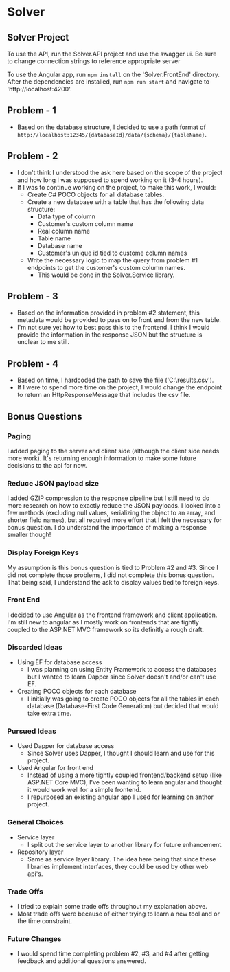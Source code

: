 # Solver
## Solver Project

To use the API, run the Solver.API project and use the swagger ui. Be sure to change connection strings to reference appropriate server

To use the Angular app, run `npm install` on the 'Solver.FrontEnd' directory.
After the dependencies are installed, run `npm run start` and navigate to 'http://localhost:4200'.

## Problem - 1
- Based on the database structure, I decided to use a path format of `http://localhost:12345/{databaseId}/data/{schema}/{tableName}`.
## Problem - 2
- I don't think I understood the ask here based on the scope of the project and how long I was supposed to spend working on it (3-4 hours).
- If I was to continue working on the project, to make this work, I would:
  - Create C# POCO objects for all database tables.
  - Create a new database with a table that has the following data structure:
    - Data type of column
    - Customer's custom column name
    - Real column name
    - Table name
    - Database name
    - Customer's unique id tied to custome column names
  - Write the necessary logic to map the query from problem #1 endpoints to get the customer's custom column names. 
    - This would be done in the Solver.Service library.
## Problem - 3
- Based on the information provided in problem #2 statement, this metadata would be provided to pass on to front end from the new table.
- I'm not sure yet how to best pass this to the frontend. I think I would provide the information in the response JSON but the structure is unclear to me still.
## Problem - 4
- Based on time, I hardcoded the path to save the file ('C:\results.csv'). 
- If I were to spend more time on the project, I would change the endpoint to return an HttpResponseMessage that includes the csv file.

## Bonus Questions
### Paging
I added paging to the server and client side (although the client side needs more work). 
It's returning enough information to make some future decisions to the api for now.
### Reduce JSON payload size
I added GZIP compression to the response pipeline but I still need to do more research on how to exactly reduce the JSON payloads.
I looked into a few methods (excluding null values, serializing the object to an array, and shorter field names), but all required more effort that I felt the necessary for bonus question.
I do understand the importance of making a response smaller though!
### Display Foreign Keys
My assumption is this bonus question is tied to Problem #2 and #3. 
Since I did not complete those problems, I did not complete this bonus question.
That being said, I understand the ask to display values tied to foreign keys.
### Front End
I decided to use Angular as the frontend framework and client application. 
I'm still new to angular as I mostly work on frontends that are tightly coupled to the ASP.NET MVC framework so its definitly a rough draft.

### Discarded Ideas
- Using EF for database access
  - I was planning on using Entity Framework to access the databases but I wanted to learn Dapper since Solver doesn't and/or can't use EF.
- Creating POCO objects for each database
  - I initially was going to create POCO objects for all the tables in each database (Database-First Code Generation) but decided that would take extra time.
### Pursued Ideas
- Used Dapper for database access
  - Since Solver uses Dapper, I thought I should learn and use for this project.
- Used Angular for front end
  - Instead of using a more tightly coupled frontend/backend setup (like ASP.NET Core MVC), I've been wanting to learn angular and thought it would work well for a simple frontend.
  - I repurposed an existing angular app I used for learning on anthor project.
### General Choices
- Service layer
  - I split out the service layer to another library for future enhancement.
- Repository layer
  - Same as service layer library. The idea here being that since these libraries implement interfaces, they could be used by other web api's.
### Trade Offs
- I tried to explain some trade offs throughout my explanation above. 
- Most trade offs were because of either trying to learn a new tool and or the time constraint.
### Future Changes
- I would spend time completing problem #2, #3, and #4 after getting feedback and additional questions answered.